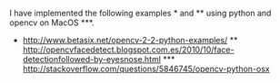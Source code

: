I have implemented the following examples * and ** using python and opencv on MacOS ***.

* http://www.betasix.net/opencv-2-2-python-examples/
** http://opencvfacedetect.blogspot.com.es/2010/10/face-detectionfollowed-by-eyesnose.html
*** http://stackoverflow.com/questions/5846745/opencv-python-osx
